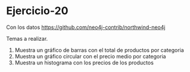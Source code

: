 # Ejercicio-20
Con los datos 
https://github.com/neo4j-contrib/northwind-neo4j


Temas a realizar.
1. Muestra un gráfico de barras con el total de productos por categoria
2. Muestra un gráfico circular con el precio medio por categoria
3. Muestra un histograma con los precios de los productos
